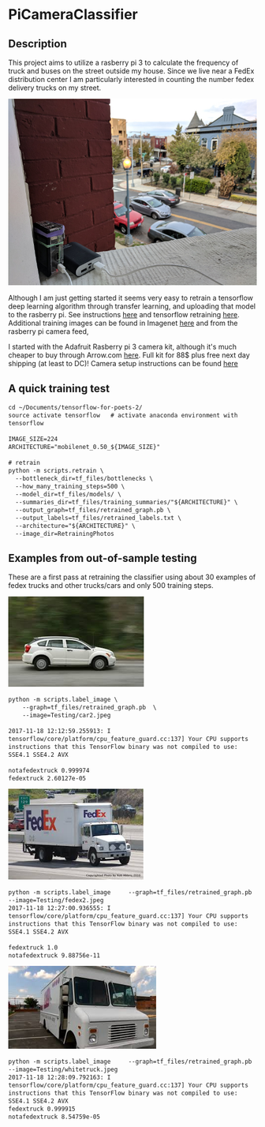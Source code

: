 # PiCameraClassifier

## Description
This project aims to utilize a rasberry pi 3 to calculate the frequency of truck and buses on the street outside my house. Since we live near a FedEx distribution center I am particularly interested in counting the number fedex delivery trucks on my street.

![Setup and taking pictures](https://github.com/mmann1123/PiCameraClassifier/raw/master/Readme/IMG_20171118_1139332.jpg)

Although I am just getting started it seems very easy to retrain a tensorflow deep learning algorithm through transfer learning, and uploading that model to the rasberry pi. See instructions [here](https://svds.com/tensorflow-image-recognition-raspberry-pi/) and tensorflow retraining [here](https://codelabs.developers.google.com/codelabs/tensorflow-for-poets/#0). Additional training images can be found in Imagenet [here](http://www.image-net.org/synset?wnid=n03173929#) and from the rasberry pi camera feed,  

I started with the Adafruit Rasberry pi 3 camera kit, although it's much cheaper to buy through Arrow.com [here](https://www.arrow.com/en/products/3275/adafruit-industries). Full kit for 88$ plus free next day shipping (at least to DC)! Camera setup instructions can be found [here](https://learn.adafruit.com/diy-wifi-raspberry-pi-touch-cam)

## A quick training test
```
cd ~/Documents/tensorflow-for-poets-2/
source activate tensorflow   # activate anaconda environment with tensorflow

IMAGE_SIZE=224
ARCHITECTURE="mobilenet_0.50_${IMAGE_SIZE}"

# retrain 
python -m scripts.retrain \
  --bottleneck_dir=tf_files/bottlenecks \
  --how_many_training_steps=500 \
  --model_dir=tf_files/models/ \
  --summaries_dir=tf_files/training_summaries/"${ARCHITECTURE}" \
  --output_graph=tf_files/retrained_graph.pb \
  --output_labels=tf_files/retrained_labels.txt \
  --architecture="${ARCHITECTURE}" \
  --image_dir=RetrainingPhotos
```

## Examples from out-of-sample testing
These are a first pass at retraining the classifier using about 30 examples of fedex trucks and other trucks/cars and only 500 training steps. 

![Testing/car2.jpeg](https://github.com/mmann1123/PiCameraClassifier/raw/master/Readme/car2.jpeg)

```
python -m scripts.label_image \
    --graph=tf_files/retrained_graph.pb  \
    --image=Testing/car2.jpeg

2017-11-18 12:12:59.255913: I tensorflow/core/platform/cpu_feature_guard.cc:137] Your CPU supports instructions that this TensorFlow binary was not compiled to use: SSE4.1 SSE4.2 AVX

notafedextruck 0.999974
fedextruck 2.60127e-05
```

![Testing/fedex2.jpeg](https://github.com/mmann1123/PiCameraClassifier/raw/master/Readme/fedex2.jpeg)
```
python -m scripts.label_image     --graph=tf_files/retrained_graph.pb      --image=Testing/fedex2.jpeg
2017-11-18 12:27:00.936555: I tensorflow/core/platform/cpu_feature_guard.cc:137] Your CPU supports instructions that this TensorFlow binary was not compiled to use: SSE4.1 SSE4.2 AVX

fedextruck 1.0
notafedextruck 9.88756e-11
```

![Testing/whitetruck.jpeg](https://github.com/mmann1123/PiCameraClassifier/raw/master/Readme/whitetruck.jpeg)
``` 
python -m scripts.label_image     --graph=tf_files/retrained_graph.pb      --image=Testing/whitetruck.jpeg
2017-11-18 12:28:09.792163: I tensorflow/core/platform/cpu_feature_guard.cc:137] Your CPU supports instructions that this TensorFlow binary was not compiled to use: SSE4.1 SSE4.2 AVX
fedextruck 0.999915
notafedextruck 8.54759e-05
```

 

